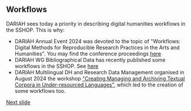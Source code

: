 ## Workflows

DARIAH sees today a priority in describing digital humanities workflows in the SSHOP. This is why:
- DARIAH Annual Event 2024 was devoted to the topic of "Workflows: Digital Methods for Reproducible Research Practices in the Arts and Humanities". You may find the conference proceedings [here](https://zenodo.org/communities/dariahannualevent2024-workflows/)
- DARIAH WG Bibliographical Data has recently published some workflows in the SSHOP. See [here](https://doi.org/10.5281/zenodo.12580109)  
- DARIAH Multilingual DH and Research Data Management organised in August 2024 the workshop ["Creating Managing and Archiving Textual Corpora in Under-resourced Languages"](https://gitlab-ce.rrz.uni-hamburg.de/uahh-digitale-dienste/creating-managing-and-archiving-textual-corpora), which led to the creation of some workflows too.

[Next slide](06.md)
